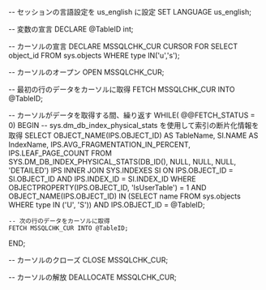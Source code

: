 -- セッションの言語設定を us_english に設定
SET LANGUAGE us_english;

-- 変数の宣言
DECLARE @TableID int;

-- カーソルの宣言
DECLARE MSSQLCHK_CUR CURSOR FOR 
SELECT object_id FROM sys.objects WHERE  type IN('u','s');

-- カーソルのオープン
OPEN MSSQLCHK_CUR;

-- 最初の行のデータをカーソルに取得
FETCH MSSQLCHK_CUR INTO @TableID;

-- カーソルがデータを取得する間、繰り返す
WHILE( @@FETCH_STATUS = 0)
BEGIN
    -- sys.dm_db_index_physical_stats を使用して索引の断片化情報を取得
    SELECT
        OBJECT_NAME(IPS.OBJECT_ID) AS TableName,
        SI.NAME AS IndexName,
        IPS.AVG_FRAGMENTATION_IN_PERCENT,
        IPS.LEAF_PAGE_COUNT
    FROM
        SYS.DM_DB_INDEX_PHYSICAL_STATS(DB_ID(), NULL, NULL, NULL, 'DETAILED') IPS
    INNER JOIN
        SYS.INDEXES SI ON IPS.OBJECT_ID = SI.OBJECT_ID AND IPS.INDEX_ID = SI.INDEX_ID
    WHERE
        OBJECTPROPERTY(IPS.OBJECT_ID, 'IsUserTable') = 1
        AND OBJECT_NAME(IPS.OBJECT_ID) IN (SELECT name FROM sys.objects WHERE type IN ('U', 'S'))
        AND IPS.OBJECT_ID = @TableID;

    -- 次の行のデータをカーソルに取得
    FETCH MSSQLCHK_CUR INTO @TableID;
END;

-- カーソルのクローズ
CLOSE MSSQLCHK_CUR;

-- カーソルの解放
DEALLOCATE MSSQLCHK_CUR;

